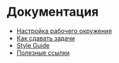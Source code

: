 # Документация

- [Настройка рабочего окружения](setup.md)
- [Как сдавать задачи](ci.md)
- [Style Guide](style.md)
- [Полезные ссылки](links.md)
